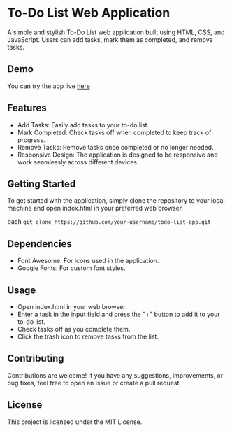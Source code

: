 # To-Do List Web Application

A simple and stylish To-Do List web application built using HTML, CSS, and JavaScript. Users can add tasks, mark them as completed, and remove tasks.

## Demo 

You can try the app live [here]()
## Features

- Add Tasks: Easily add tasks to your to-do list.
- Mark Completed: Check tasks off when completed to keep track of progress.
- Remove Tasks: Remove tasks once completed or no longer needed.
- Responsive Design: The application is designed to be responsive and work seamlessly across different devices.

## Getting Started

To get started with the application, simply clone the repository to your local machine and open index.html in your preferred web browser.

bash
`git clone https://github.com/your-username/todo-list-app.git`

## Dependencies

- Font Awesome: For icons used in the application.
- Google Fonts: For custom font styles.

## Usage

- Open index.html in your web browser.
- Enter a task in the input field and press the "+" button to add it to your to-do list.
- Check tasks off as you complete them.
- Click the trash icon to remove tasks from the list.

## Contributing

Contributions are welcome! If you have any suggestions, improvements, or bug fixes, feel free to open an issue or create a pull request.

## License

This project is licensed under the MIT License.
